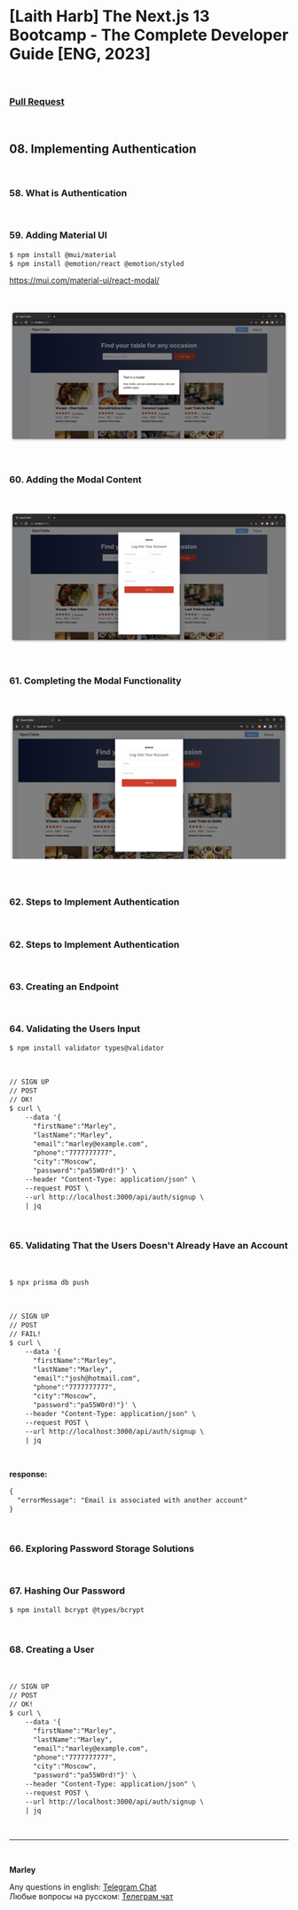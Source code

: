 # [Laith Harb] The Next.js 13 Bootcamp - The Complete Developer Guide [ENG, 2023]

<br/>

### [Pull Request](https://github.com/webmakaka/The-Next.js-13-Bootcamp-The-Complete-Developer-Guide/pull/7)

<br/>

## 08. Implementing Authentication

<br/>

### 58. What is Authentication

<br/>

### 59. Adding Material UI

```
$ npm install @mui/material
$ npm install @emotion/react @emotion/styled
```

https://mui.com/material-ui/react-modal/

<br/>

![Application](/img/pic-ch08-img01.png?raw=true)

<br/>

### 60. Adding the Modal Content

<br/>

![Application](/img/pic-ch08-img02.png?raw=true)

<br/>

### 61. Completing the Modal Functionality

<br/>

![Application](/img/pic-ch08-img03.png?raw=true)

<br/>

### 62. Steps to Implement Authentication

<br/>

### 62. Steps to Implement Authentication

<br/>

### 63. Creating an Endpoint

<br/>

### 64. Validating the Users Input

```
$ npm install validator types@validator
```

<br/>

```
// SIGN UP
// POST
// OK!
$ curl \
    --data '{
      "firstName":"Marley",
      "lastName":"Marley",
      "email":"marley@example.com",
      "phone":"7777777777",
      "city":"Moscow",
      "password":"pa55W0rd!"}' \
    --header "Content-Type: application/json" \
    --request POST \
    --url http://localhost:3000/api/auth/signup \
    | jq
```

<br/>

### 65. Validating That the Users Doesn't Already Have an Account

<br/>

```
$ npx prisma db push
```

<br/>

```
// SIGN UP
// POST
// FAIL!
$ curl \
    --data '{
      "firstName":"Marley",
      "lastName":"Marley",
      "email":"josh@hotmail.com",
      "phone":"7777777777",
      "city":"Moscow",
      "password":"pa55W0rd!"}' \
    --header "Content-Type: application/json" \
    --request POST \
    --url http://localhost:3000/api/auth/signup \
    | jq
```

<br/>

**response:**

```
{
  "errorMessage": "Email is associated with another account"
}
```

<br/>

### 66. Exploring Password Storage Solutions

<br/>

### 67. Hashing Our Password

```
$ npm install bcrypt @types/bcrypt
```

<br/>

### 68. Creating a User

<br/>

```
// SIGN UP
// POST
// OK!
$ curl \
    --data '{
      "firstName":"Marley",
      "lastName":"Marley",
      "email":"marley@example.com",
      "phone":"7777777777",
      "city":"Moscow",
      "password":"pa55W0rd!"}' \
    --header "Content-Type: application/json" \
    --request POST \
    --url http://localhost:3000/api/auth/signup \
    | jq
```

<br/>

---

<br/>

**Marley**

Any questions in english: <a href="https://jsdev.org/chat/">Telegram Chat</a>  
Любые вопросы на русском: <a href="https://jsdev.ru/chat/">Телеграм чат</a>
